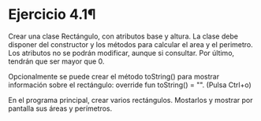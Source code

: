# Ejercicio 4.1¶
Crear una clase Rectángulo, con atributos base y altura. La clase debe disponer del constructor y los métodos para calcular el area y el perimetro. Los atributos no se podrán modificar, aunque si consultar. Por último, tendrán que ser mayor que 0.

Opcionalmente se puede crear el método toString() para mostrar información sobre el rectángulo: override fun toString() = "". (Pulsa Ctrl+o)

En el programa principal, crear varios rectángulos. Mostarlos y mostrar por pantalla sus áreas y perímetros.
